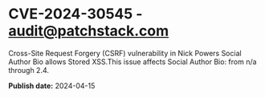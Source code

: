 # CVE-2024-30545 - audit@patchstack.com

Cross-Site Request Forgery (CSRF) vulnerability in Nick Powers Social Author Bio allows Stored XSS.This issue affects Social Author Bio: from n/a through 2.4.



**Publish date:** 2024-04-15
